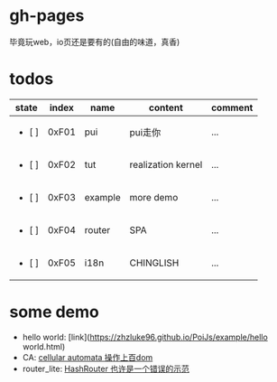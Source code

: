 # gh-pages
毕竟玩web，io页还是要有的(自由的味道，真香)

# todos

state                 | index | name    | content             | comment
----------------------|-------|---------|---------------------|--------
<ul><li>[ ]</li></ul> | 0xF01 | pui     | pui走你             | ...
<ul><li>[ ]</li></ul> | 0xF02 | tut     | realization  kernel | ...
<ul><li>[ ]</li></ul> | 0xF03 | example | more demo           | ...
<ul><li>[ ]</li></ul> | 0xF04 | router  | SPA                 | ...
<ul><li>[ ]</li></ul> | 0xF05 | i18n    | CHINGLISH           | ...

# some demo
- hello world: [link](https://zhzluke96.github.io/PoiJs/example/hello world.html)
- CA: [cellular automata 操作上百dom](https://zhzluke96.github.io/PoiJs/example/ca/CAxx.html)
- router_lite: [HashRouter 也许是一个错误的示范](https://zhzluke96.github.io/PoiJs/example/Router/HashRouter.html)
